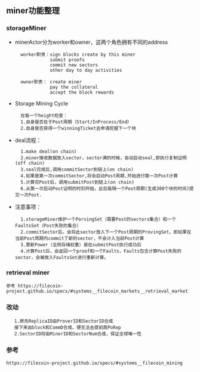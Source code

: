 ## miner功能整理

### storageMiner
      
 
+ minerActor分为worker和owner，这两个角色拥有不同的address
        
        worker职责：sign blocks create by this miner
                   submit proofs
                   commit new sectors
                   other day to day activities
                   
        owner职责： create miner
                   pay the collateral
                   accept the block rewards

+ Storage Mining Cycle

        在每一个height检查：
        1.自身是否处于Post周期（Start/InProcess/End）
        2.自身是否获得一个winningTicket去申请挖掘下一个块
              
+ deal流程：
        
        1.make deal(on chain)
        2.miner接收数据放入sector，sector满的时候，自动启动seal,即执行复制证明(off chain)
        3.seal完成后,调用commitSector到链上(on chain)
        4.如果是第一次commitSector,将会启动Post周期,开始进行第一次Post计算
        5.计算完Post后，调用submitPost到链上(on chain)
        6.从第一次启动Post证明的时刻开始，此后每隔一个Post周期(生成300个块的时间)提交一次Post.
        
        
+ 注意事项：
        
        1.storageMiner维护一个PorvingSet（需要Post的sectors集合）和一个FaultsSet（Post失败的集合）
        2.commitSector后，会将此sector放入下一个Post周期的ProvingSet，即如果在当前Post周期内commit了新的sector，不会计入当前Post计算
        3.更新Power（全网存储权重）是在submitPost执行成功后
        4.计算Post后，会返回一个proof和一个Faults，Faults包含计算Post失败的sector，会被放入FaultsSet进行重新计算。               

### retrieval miner
    
    
    参考 https://filecoin-project.github.io/specs/#systems__filecoin_markets__retrieval_market



### 改动
       
       1.原先ReplicaID由ProverID和SectorID合成
       接下来由block和CommD合成，便无法去提前跑PoRep
       2.SectorID将由MinerID和SectorNum合成，保证全球唯一性
       


### 参考
    https://filecoin-project.github.io/specs/#systems__filecoin_mining